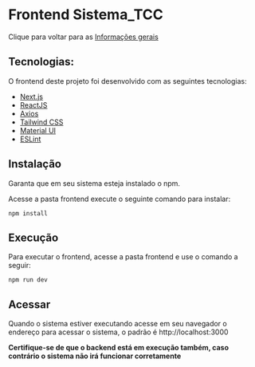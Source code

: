 # Frontend Sistema_TCC

Clique para voltar para as 
[Informações gerais](../README.md)

## Tecnologias:
O frontend deste projeto foi desenvolvido com as seguintes tecnologias:

- [Next.js](https://nextjs.org)
- [ReactJS](https://reactjs.org/)
- [Axios](https://github.com/axios/axios)
- [Tailwind CSS](https://tailwindcss.com)
- [Material UI](https://mui.com)
- [ESLint](https://eslint.org)

## Instalação

Garanta que em seu sistema esteja instalado o npm.

Acesse a pasta frontend execute o seguinte comando para instalar:
```console
npm install
```

## Execução

Para executar o frontend, acesse a pasta frontend e use o comando a seguir:
```console
npm run dev
```

## Acessar
Quando o sistema estiver executando acesse em seu navegador o endereço para acessar o sistema, o padrão é http://localhost:3000

**Certifique-se de que o backend está em execução também, caso contrário o sistema não irá funcionar corretamente**
